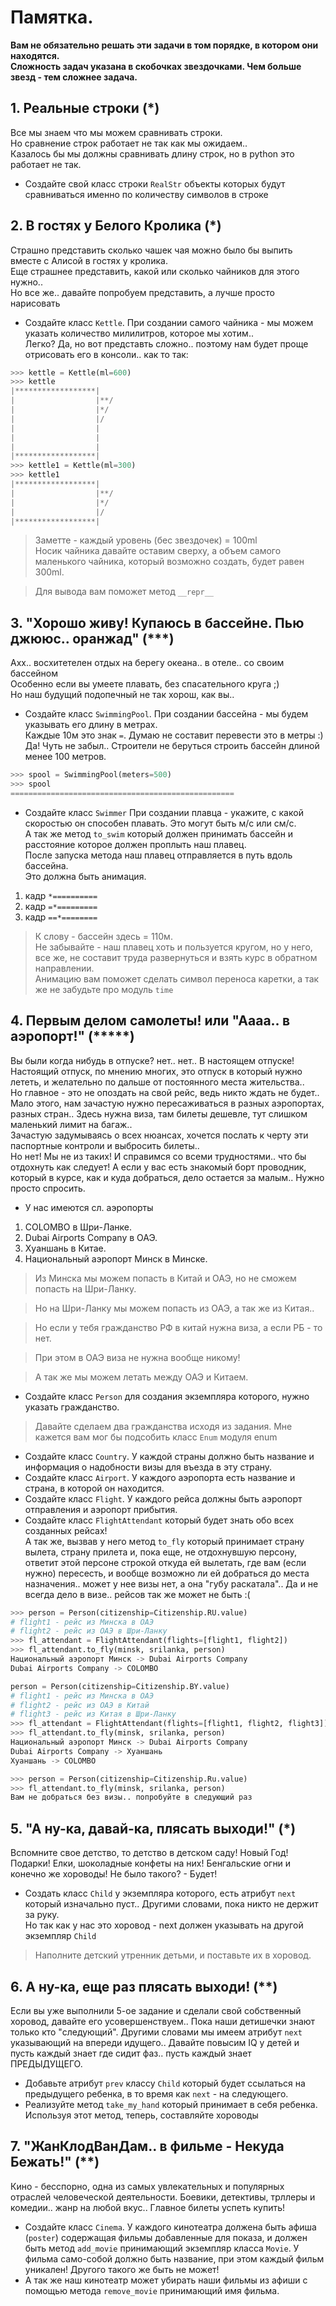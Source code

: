 # Памятка.
**Вам не обязательно решать эти задачи в том порядке, в котором они находятся.  
Сложность задач указана в скобочках звездочками. Чем больше звезд - тем сложнее задача.**

## 1. Реальные строки (*)

Все мы знаем что мы можем сравнивать строки.  
Но сравнение строк работает не так как мы ожидаем..  
Казалось бы мы должны сравнивать длину строк, но в python это работает не так.  

* Создайте свой класс строки `RealStr` объекты которых будут сравниваться именно по количеству символов в строке

## 2. В гостях у Белого Кролика (*)

Страшно представить сколько чашек чая можно было бы выпить вместе с Алисой в гостях у кролика.  
Еще страшнее представить, какой или сколько чайников для этого нужно..  
Но все же.. давайте попробуем представить, а лучше просто нарисовать

* Создайте класс `Kettle`. При создании самого чайника - мы можем указать количество милилитров, которое мы хотим..  
Легко? Да, но вот представть сложно.. поэтому нам будет проще отрисовать его в консоли.. как то так:

```Python
>>> kettle = Kettle(ml=600)
>>> kettle
|******************|
|                  |**/
|                  |*/
|                  |/
|                  |
|                  |
|                  |
|******************|
>>> kettle1 = Kettle(ml=300)
>>> kettle1
|******************|
|                  |**/
|                  |*/
|                  |/
|******************|
```
>Заметте - каждый уровень (бес звездочек) = 100ml  
>Носик чайника давайте оставим сверху, а объем самого маленького чайника, который возможно создать, будет равен 300ml.


>Для вывода вам поможет метод `__repr__`


## 3. "Хорошо живу! Купаюсь в бассейне. Пью джююс.. оранжад" (***)

Ахх.. восхитетелен отдых на берегу океана.. в отеле.. со своим бассейном  
Особенно если вы умеете плавать, без спасательного круга ;)  
Но наш будущий подопечный не так хорош, как вы..

- Создайте класс `SwimmingPool`. При создании бассейна - мы будем указывать его длину в метрах.  
Каждые 10м это знак `=`. Думаю не составит перевести это в метры :)  
Да! Чуть не забыл.. Строители не беруться строить бассейн длиной менее 100 метров.
```python
>>> spool = SwimmingPool(meters=500)
>>> spool
==================================================
```
- Создайте класс `Swimmer` При создании плавца - укажите, с какой скоростью он способен плавать. Это могут быть м/c или см/c.  
А так же метод `to_swim` который должен принимать бассейн и расстояние которое должен проплыть наш плавец.  
После запуска метода наш плавец отправляется в путь вдоль бассейна.  
Это должна быть анимация.
1. кадр
`*==========`
2. кадр
`=*=========`
3. кадр
`==*========`
> К слову - бассейн здесь = 110м.  
> Не забывайте - наш плавец хоть и пользуется кругом, но у него, все же, не составит труда развернуться и взять курс в обратном направлении.  
> Анимацию вам поможет сделать символ переноса каретки, а так же не забудьте про модуль `time`

## 4. Первым делом самолеты! или "Аааа.. в аэропорт!" (*****)
Вы были когда нибудь в отпуске? нет.. нет.. В настоящем отпуске!  
Настоящий отпуск, по мнению многих, это отпуск в который нужно лететь, и желательно по дальше от постоянного места жительства..  
Но главное - это не опоздать на свой рейс, ведь никто ждать не будет..  
Мало этого, нам зачастую нужно пересаживаться в разных аэропортах, разных стран.. Здесь нужна виза, там билеты дешевле, тут слишком маленький лимит на багаж..  
Зачастую задумываясь о всех нюансах, хочется послать к черту эти паспортные контроли и выбросить билеты..  
Но нет! Мы не из таких! И справимся со всеми трудностями.. что бы отдохнуть как следует! А если у вас есть знакомый борт проводник, который в курсе, как и куда добраться, дело остается за малым.. Нужно просто спросить.
- У нас имеются сл. аэропорты
1. COLOMBO в Шри-Ланке.
2. Dubai Airports Company в ОАЭ.
3. Хуаншань в Китае.
4. Национальный аэропорт Минск в Минске.

> Из Минска мы можем попасть в Китай и ОАЭ, но не сможем попасть на Шри-Ланку.

> Но на Шри-Ланку мы можем попасть из ОАЭ, а так же из Китая..

> Но если у тебя гражданство РФ в китай нужна виза, а если РБ - то нет.

> При этом в ОАЭ виза не нужна вообще никому!

> А так же мы можем летать между ОАЭ и Китаем.

- Создайте класс `Person` для создания экземпляра которого, нужно указать гражданство.
> Давайте сделаем два гражданства исходя из задания. Мне кажется вам мог бы подсобить класс `Enum` модуля enum
- Создайте класс `Country`. У каждой страны должно быть название и информация о надобности визы для въезда в эту страну.
- Создайте класс `Airport`. У каждого аэропорта есть название и страна, в которой он находится.
- Создайте класс `Flight`. У каждого рейса должны быть аэропорт отправления и аэропорт прибытия.
- Cоздайте класс `FlightAttendant` который будет знать обо всех созданных рейсах!  
А так же, вызвав у него метод `to_fly` который принимает страну вылета, страну прилета и, пока еще, не отдохнувшую персону, ответит этой персоне
строкой откуда ей вылетать, где вам (если нужно) пересесть, и вообще возможно ли ей добраться до места назначения.. может у нее визы нет, а она "губу раскатала"..
Да и не всегда дело в визе.. рейсов так же может не быть :(

```python
>>> person = Person(citizenship=Citizenship.RU.value)
# flight1 - рейс из Минска в ОАЭ
# flight2 - рейс из ОАЭ в Шри-Ланку
>>> fl_attendant = FlightAttendant(flights=[flight1, flight2])
>>> fl_attendant.to_fly(minsk, srilanka, person)
Национальный аэропорт Минск -> Dubai Airports Company
Dubai Airports Company -> COLOMBO

person = Person(citizenship=Citizenship.BY.value)
# flight1 - рейс из Минска в ОАЭ
# flight2 - рейс из ОАЭ в Китай
# flight3 - рейс из Китая в Шри-Ланку
>>> fl_attendant = FlightAttendant(flights=[flight1, flight2, flight3])
>>> fl_attendant.to_fly(minsk, srilanka, person)
Национальный аэропорт Минск -> Dubai Airports Company
Dubai Airports Company -> Хуаншань
Хуаншань -> COLOMBO

>>> person = Person(citizenship=Citizenship.Ru.value)
>>> fl_attendant.to_fly(minsk, srilanka, person)
Вам не добраться без визы.. попробуйте в следующий раз
```

## 5. "А ну-ка, давай-ка, плясать выходи!" (*)
Вспомните свое детство, то детство в детском саду! Новый Год! Подарки! Елки, шоколадные конфеты на них!
Бенгальские огни и конечно же хороводы! Не было такого? - Будет!

- Создать класс `Child` у экземпляра которого, есть атрибут `next` который изначально пуст.. Другими словами, пока никто не держит за руку.  
Но так как у нас это хоровод - next должен указывать на другой экземпляр `Child`
> Наполните детский утренник детьми, и поставьте их в хоровод.

## 6. А ну-ка, еще раз плясать выходи! (**)
Если вы уже выполнили 5-ое задание и сделали свой собственный хоровод, давайте его усовершенствуем..
Пока наши детишечки знают только кто "следующий". Другими словами мы имеем атрибут `next` указывающий на впереди идущего..
Давайте повысим IQ у детей и пусть каждый знает где сидит фаз.. пусть каждый знает ПРЕДЫДУЩЕГО.
- Добавьте атрибут `prev` классу `Child` который будет ссылаться на предыдущего ребенка, в то время как `next` - на следующего.
- Реализуйте метод `take_my_hand` который принимает в себя ребенка. Используя этот метод, теперь, составляйте хороводы

## 7. "ЖанКлодВанДам.. в фильме - Некуда Бежать!" (**)
Кино - бесспорно, одна из самых увлекательных и популярных отраслей человеческой деятельности.
Боевики, детективы, трллеры и комедии.. жанр на любой вкус.. Главное билеты успеть купить!
- Создайте класс `Cinema`. У каждого кинотеатра должена быть афиша (`poster`) содержащая фильмы добавленные для показа, и должен быть метод `add_movie` принимающий экземпляр класса `Movie`.
У фильма само-собой должно быть название, при этом каждый фильм уникален! Другого такого же быть не может!
- А так же наш кинотеатр может убирать наши фильмы из афиши с помощью метода `remove_movie` принимающий имя фильма.